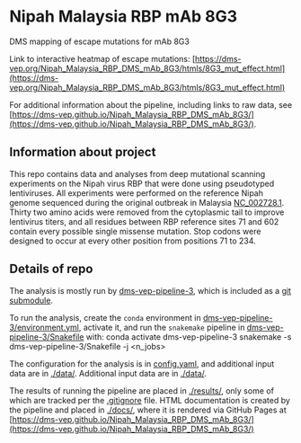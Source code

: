 # Nipah Malaysia RBP mAb 8G3
DMS mapping of escape mutations for mAb 8G3

Link to interactive heatmap of escape mutations: [https://dms-vep.org/Nipah_Malaysia_RBP_DMS_mAb_8G3/htmls/8G3_mut_effect.html](https://dms-vep.org/Nipah_Malaysia_RBP_DMS_mAb_8G3/htmls/8G3_mut_effect.html)


For additional information about the pipeline, including links to raw data, see [https://dms-vep.github.io/Nipah_Malaysia_RBP_DMS_mAb_8G3/](https://dms-vep.github.io/Nipah_Malaysia_RBP_DMS_mAb_8G3/).



## Information about project
This repo contains data and analyses from deep mutational scanning experiments on the Nipah virus RBP that were done using pseudotyped lentiviruses. All experiments were performed on the reference Nipah genome sequenced during the original outbreak in Malaysia [NC_002728.1](https://www.ncbi.nlm.nih.gov/nuccore/NC_002728.1). Thirty two amino acids were removed from the cytoplasmic tail to improve lentivirus titers, and all residues between RBP reference sites 71 and 602 contain every possible single missense mutation. Stop codons were designed to occur at every other position from positions 71 to 234. 

## Details of repo
The analysis is mostly run by [dms-vep-pipeline-3](https://github.com/dms-vep/dms-vep-pipeline-3), which is included as a [git submodule](https://git-scm.com/book/en/v2/Git-Tools-Submodules).

To run the analysis, create the `conda` environment in [dms-vep-pipeline-3/environment.yml](dms-vep-pipeline-3/environment.yml), activate it, and run the `snakemake` pipeline in [dms-vep-pipeline-3/Snakefile](dms-vep-pipeline-3/Snakefile) with:
    conda activate dms-vep-pipeline-3
    snakemake -s dms-vep-pipeline-3/Snakefile -j <n_jobs>
    
The configuration for the analysis is in [config.yaml](config.yaml), and additional input data are in [./data/](data).
Additional input data are in [./data/](data).

The results of running the pipeline are placed in [./results/](results), only some of which are tracked per the [.gitignore](.gitignore) file.
HTML documentation is created by the pipeline and placed in [./docs/](docs), where it is rendered via GitHub Pages at [https://dms-vep.github.io/Nipah_Malaysia_RBP_DMS_mAb_8G3/](https://dms-vep.github.io/Nipah_Malaysia_RBP_DMS_mAb_8G3/)


